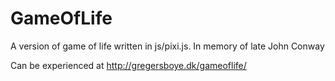 # GameOfLife
A version of game of life written in js/pixi.js. In memory of late John Conway

Can be experienced at http://gregersboye.dk/gameoflife/
